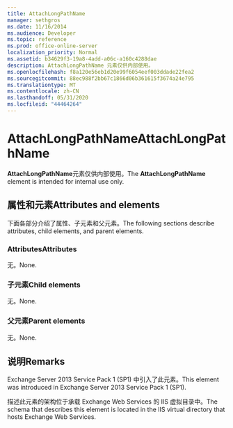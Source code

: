 ```yaml
---
title: AttachLongPathName
manager: sethgros
ms.date: 11/16/2014
ms.audience: Developer
ms.topic: reference
ms.prod: office-online-server
localization_priority: Normal
ms.assetid: b34629f3-19a8-4add-a06c-a160c4288dae
description: AttachLongPathName 元素仅供内部使用。
ms.openlocfilehash: f8a120e56eb1d20e99f6054eef003ddade22fea2
ms.sourcegitcommit: 88ec988f2bb67c1866d06b361615f3674a24e795
ms.translationtype: MT
ms.contentlocale: zh-CN
ms.lasthandoff: 05/31/2020
ms.locfileid: "44464264"
---
```

# <a name="attachlongpathname"></a><span data-ttu-id="9bbf1-103">AttachLongPathName</span><span class="sxs-lookup"><span data-stu-id="9bbf1-103">AttachLongPathName</span></span>

<span data-ttu-id="9bbf1-104">**AttachLongPathName**元素仅供内部使用。</span><span class="sxs-lookup"><span data-stu-id="9bbf1-104">The **AttachLongPathName** element is intended for internal use only.</span></span> 

## <a name="attributes-and-elements"></a><span data-ttu-id="9bbf1-105">属性和元素</span><span class="sxs-lookup"><span data-stu-id="9bbf1-105">Attributes and elements</span></span>

<span data-ttu-id="9bbf1-106">下面各部分介绍了属性、子元素和父元素。</span><span class="sxs-lookup"><span data-stu-id="9bbf1-106">The following sections describe attributes, child elements, and parent elements.</span></span>
  
### <a name="attributes"></a><span data-ttu-id="9bbf1-107">Attributes</span><span class="sxs-lookup"><span data-stu-id="9bbf1-107">Attributes</span></span>

<span data-ttu-id="9bbf1-108">无。</span><span class="sxs-lookup"><span data-stu-id="9bbf1-108">None.</span></span>
  
### <a name="child-elements"></a><span data-ttu-id="9bbf1-109">子元素</span><span class="sxs-lookup"><span data-stu-id="9bbf1-109">Child elements</span></span>

<span data-ttu-id="9bbf1-110">无。</span><span class="sxs-lookup"><span data-stu-id="9bbf1-110">None.</span></span>
  
### <a name="parent-elements"></a><span data-ttu-id="9bbf1-111">父元素</span><span class="sxs-lookup"><span data-stu-id="9bbf1-111">Parent elements</span></span>

<span data-ttu-id="9bbf1-112">无。</span><span class="sxs-lookup"><span data-stu-id="9bbf1-112">None.</span></span>
  
## <a name="remarks"></a><span data-ttu-id="9bbf1-113">说明</span><span class="sxs-lookup"><span data-stu-id="9bbf1-113">Remarks</span></span>

<span data-ttu-id="9bbf1-114">Exchange Server 2013 Service Pack 1 (SP1) 中引入了此元素。</span><span class="sxs-lookup"><span data-stu-id="9bbf1-114">This element was introduced in Exchange Server 2013 Service Pack 1 (SP1).</span></span>
  
<span data-ttu-id="9bbf1-115">描述此元素的架构位于承载 Exchange Web Services 的 IIS 虚拟目录中。</span><span class="sxs-lookup"><span data-stu-id="9bbf1-115">The schema that describes this element is located in the IIS virtual directory that hosts Exchange Web Services.</span></span>
  

